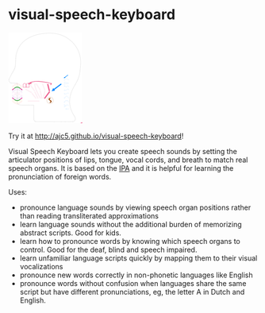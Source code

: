 # visual-speech-keyboard

[![batty](visual-vocals.png)](http://ajc5.github.io/visual-vocals)

Try it at http://ajc5.github.io/visual-speech-keyboard!

Visual Speech Keyboard lets you create speech sounds by setting the articulator positions of lips, tongue, vocal cords, and breath to match real speech organs. It is based on the [IPA](https://en.wikipedia.org/wiki/International_Phonetic_Alphabet) and it is helpful for learning the pronunciation of foreign words.

Uses:
- pronounce language sounds by viewing speech organ positions rather than reading transliterated approximations
- learn language sounds without the additional burden of memorizing abstract scripts. Good for kids.
- learn how to pronounce words by knowing which speech organs to control. Good for the deaf, blind and speech impaired.
- learn unfamiliar language scripts quickly by mapping them to their visual vocalizations
- pronounce new words correctly in non-phonetic languages like English
- pronounce words without confusion when languages share the same script but have different pronunciations, eg, the letter A in Dutch and English.
